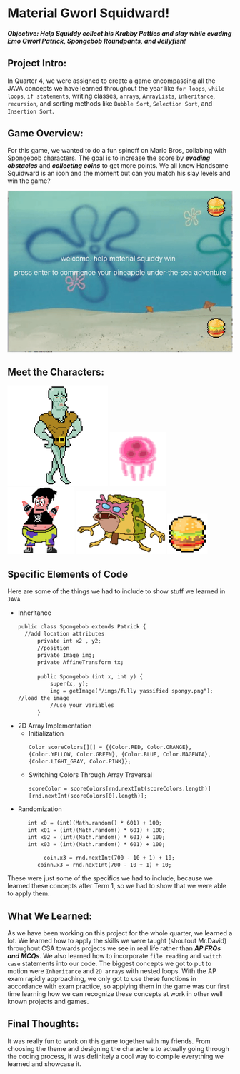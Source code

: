 # **Material Gworl Squidward!**
#### ***Objective: Help Squiddy collect his Krabby Patties and slay while evading Emo Gworl Patrick, Spongebob Roundpants, and Jellyfish!***


## **Project Intro:**
In Quarter 4, we were assigned to create a game encompassing all the JAVA concepts we have learned throughout the year like `for loops`, `while loops`, `if statements`, writing classes, `arrays`, `ArrayLists`, `inheritance`, `recursion`, and sorting methods like `Bubble Sort`, `Selection Sort`, and `Insertion Sort`. 

## **Game Overview:**
For this game, we wanted to do a fun spinoff on Mario Bros, collabing with Spongebob characters. The goal is to increase the score  by ***evading obstacles*** and ***collecting coins*** to get more points. We all know Handsome Squidward is an icon and the moment but can you match his slay levels and win the game?

![Game GIF recording](https://github.com/nancykama/materialsquidward/blob/master/Yassifyed%20Mario%20Bros/src/imgs/ezgif.com-gif-maker%20(1).gif)

## **Meet the Characters:**
![squiddy](https://github.com/nancykama/materialsquidward/blob/master/Yassifyed%20Mario%20Bros/src/imgs/squiddy_225x225.png)
![jellyfish](https://github.com/nancykama/materialsquidward/blob/master/Yassifyed%20Mario%20Bros/src/imgs/jelly-removebg-preview_1_125x120.png)
![patrick](https://github.com/nancykama/materialsquidward/blob/master/Yassifyed%20Mario%20Bros/src/imgs/emogworlpatty_150x150.png)
![spongy](https://github.com/nancykama/materialsquidward/blob/master/Yassifyed%20Mario%20Bros/src/imgs/fully_yassified_spongy_2_200x140.png)
![krabbypatty](https://github.com/nancykama/materialsquidward/blob/master/Yassifyed%20Mario%20Bros/src/imgs/material_patty-removebg-preview_2_90x90.png)

## **Specific Elements of Code**
Here are some of the things we had to include to show stuff we learned in `JAVA`
- Inheritance 
  ```
  public class Spongebob extends Patrick {
	//add location attributes
		private int x2 , y2; 
		//position  
		private Image img;
		private AffineTransform tx;

		public Spongebob (int x, int y) {
			super(x, y);
			img = getImage("/imgs/fully yassified spongy.png"); //load the image 
			//use your variables
		}
  ```
- 2D Array Implementation
  - Initialization
    ```
    Color scoreColors[][] = {{Color.RED, Color.ORANGE}, {Color.YELLOW, Color.GREEN}, {Color.BLUE, Color.MAGENTA}, {Color.LIGHT_GRAY, Color.PINK}};
    ```
  - Switching Colors Through Array Traversal
    ```
    scoreColor = scoreColors[rnd.nextInt(scoreColors.length)][rnd.nextInt(scoreColors[0].length)];
    ```
- Randomization
  ```
     int x0 = (int)(Math.random() * 601) + 100;
     int x01 = (int)(Math.random() * 601) + 100;
	 int x02 = (int)(Math.random() * 601) + 100;
	 int x03 = (int)(Math.random() * 601) + 100;
  ```
  ```
          coin.x3 = rnd.nextInt(700 - 10 + 1) + 10;
		coinn.x3 = rnd.nextInt(700 - 10 + 1) + 10;
  ```
These were just some of the specifics we had to include, because we learned these concepts after Term 1, so we had to show that we were able to apply them. 

## **What We Learned:**
As we have been working on this project for the whole quarter, we learned a lot. We learned how to apply the skills we were taught (shoutout Mr.David) throughout CSA towards projects we see in real life rather than ***AP FRQs and MCQs***. We also learned how to incorporate `file reading` and `switch case` statements into our code. The biggest concepts we got to put to motion were `Inheritance` and `2D arrays` with nested loops. With the AP exam rapidly approaching, we only got to use these functions in accordance with exam practice, so applying them in the game was our first time learning how we can recognize these concepts at work in other well known projects and games. 

## **Final Thoughts:**
It was really fun to work on this game together with my friends. From choosing the theme and designing the characters to actually going through the coding process, it was definitely a cool way to compile everything we learned and showcase it.
